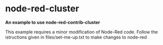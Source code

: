 # node-red-cluster
<strong>An example to use node-red-contrib-cluster</strong>


<p>
This example requires a minor modification of Node-Red code.
Follow the istructions given in files/set-me-up.txt to make changes to node-red
</p>
